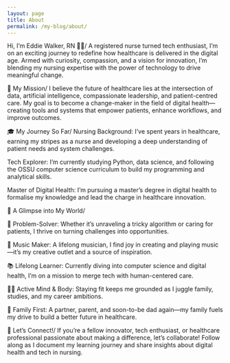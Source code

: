 ```yaml
---
layout: page
title: About
permalink: /my-blog/about/
---
```



Hi, I’m Eddie Walker, RN 👨‍⚕️/
A registered nurse turned tech enthusiast, I’m on an exciting journey to redefine how healthcare is delivered in the digital age. Armed with curiosity, compassion, and a vision for innovation, I’m blending my nursing expertise with the power of technology to drive meaningful change.

🚀 My Mission/
I believe the future of healthcare lies at the intersection of data, artificial intelligence, compassionate leadership, and patient-centred care. My goal is to become a change-maker in the field of digital health—creating tools and systems that empower patients, enhance workflows, and improve outcomes.

🎓 My Journey So Far/
Nursing Background: I’ve spent years in healthcare, earning my stripes as a nurse and developing a deep understanding of patient needs and system challenges.

Tech Explorer: I’m currently studying Python, data science, and following the OSSU computer science curriculum to build my programming and analytical skills.

Master of Digital Health: I’m pursuing a master’s degree in digital health to formalise my knowledge and lead the charge in healthcare innovation.


🌟 A Glimpse into My World/

🧠 Problem-Solver: Whether it’s unraveling a tricky algorithm or caring for patients, I thrive on turning challenges into opportunities.

🎵 Music Maker: A lifelong musician, I find joy in creating and playing music—it’s my creative outlet and a source of inspiration.

📚 Lifelong Learner: Currently diving into computer science and digital health, I’m on a mission to merge tech with human-centered care.

🏋️‍♂️ Active Mind & Body: Staying fit keeps me grounded as I juggle family, studies, and my career ambitions.

🏡 Family First: A partner, parent, and soon-to-be dad again—my family fuels my drive to build a better future in healthcare.


🤝 Let’s Connect!/
If you’re a fellow innovator, tech enthusiast, or healthcare professional passionate about making a difference, let’s collaborate! Follow along as I document my learning journey and share insights about digital health and tech in nursing.
